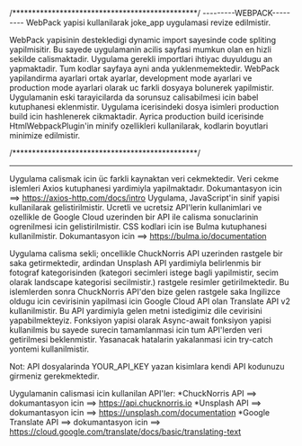 /***********************************************/
---------WEBPACK---------
WebPack yapisi kullanilarak joke_app uygulamasi revize edilmistir.

WebPack yapisinin destekledigi dynamic import sayesinde code spliting yapilmisitir.
Bu sayede uygulamanin acilis sayfasi mumkun olan en hizli sekilde calismaktadir.
Uygulama gerekli importlari ihtiyac duyuldugu an yapmaktadir. Tum kodlar sayfaya ayni anda yuklenmemektedir.
WebPack yapilandirma ayarlari ortak ayarlar, development mode ayarlari ve production mode ayarlari olarak uc farkli dosyaya bolunerek yapilmistir.
Uygulamanin eski tarayicilarda da sorunsuz calisabilmesi icin babel kutuphanesi eklenmistir.
Uygulama icerisindeki dosya isimleri production build icin hashlenerek cikmaktadir.
Ayrica production build icerisinde HtmlWebpackPlugin'in minify ozellikleri kullanilarak, kodlarin boyutlari minimize edilmistir.

/***********************************************/

----------------------------------------------------------------
Uygulama calismak icin üc farkli kaynaktan veri cekmektedir.
Veri cekme islemleri Axios kutuphanesi yardimiyla yapilmaktadır. Dokumantasyon icin ==> https://axios-http.com/docs/intro
Uygulama, JavaScript'in sinif yapisi kullanilarak gelistirilmistir.
Ucretli ve ucretsiz API'lerin kullanimlari ve ozellikle de Google Cloud uzerinden bir API ile calisma sonuclarinin ogrenilmesi icin gelistirilmistir.
CSS kodlari icin ise Bulma kutuphanesi kullanilmistir. Dokumantasyon icin ==> https://bulma.io/documentation

Uygulama calisma sekli; oncellikle ChuckNorris API uzerinden rastgele bir saka getirmektedir, ardindan Unsplash API yardimiyla belirlenmis bir fotograf kategorisinden (kategori secimleri istege bagli yapilmistir, secim olarak landscape kategorisi secilmistir.)
rastgele resimler getirilmektedir. Bu islemlerden sonra ChuckNorris API'den bize gelen rastgele saka Ingilizce oldugu icin cevirisinin yapilmasi icin Google Cloud API olan Translate API v2 kullanilmistir. Bu API yardimiyla gelen metni istedigimiz dile
cevirisini yapabilmekteyiz. Fonksiyon yapisi olarak Async-await fonksiyon yapisi kullanilmis bu sayede surecin tamamlanmasi icin tum API'lerden veri getirilmesi beklenmistir. Yasanacak hatalarin yakalanmasi icin try-catch yontemi kullanilmistir.


Not: API dosyalarinda YOUR_API_KEY yazan kisimlara kendi API kodunuzu girmeniz gerekmektedir.


Uygulamanin calismasi icin kullanilan API'ler:
*ChuckNorris API ==> dokumantasyon icin ==> https://api.chucknorris.io
*Unsplash API ==> dokumantasyon icin ==> https://unsplash.com/documentation
*Google Translate API ==> dokumantasyon icin ==> https://cloud.google.com/translate/docs/basic/translating-text
